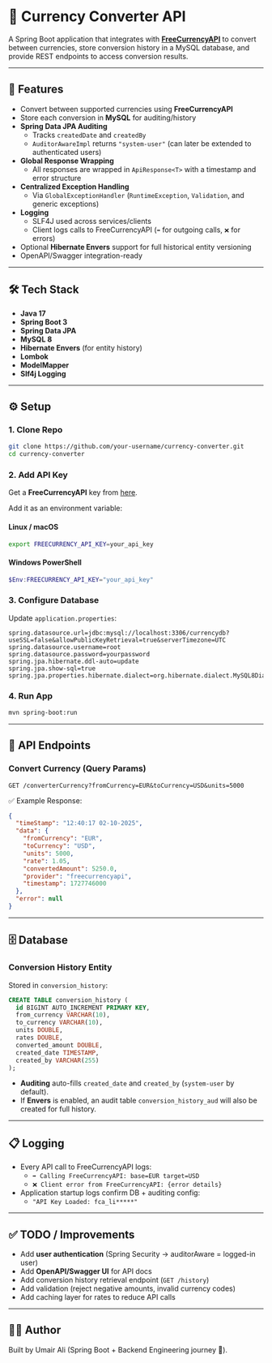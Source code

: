# 💱 Currency Converter API  

A Spring Boot application that integrates with **[FreeCurrencyAPI](https://freecurrencyapi.com/)** to convert between currencies, store conversion history in a MySQL database, and provide REST endpoints to access conversion results.  

---

## 🚀 Features  

- Convert between supported currencies using **FreeCurrencyAPI**  
- Store each conversion in **MySQL** for auditing/history  
- **Spring Data JPA Auditing**  
  - Tracks `createdDate` and `createdBy`  
  - `AuditorAwareImpl` returns `"system-user"` (can later be extended to authenticated users)  
- **Global Response Wrapping**  
  - All responses are wrapped in `ApiResponse<T>` with a timestamp and error structure  
- **Centralized Exception Handling**  
  - Via `GlobalExceptionHandler` (`RuntimeException`, `Validation`, and generic exceptions)  
- **Logging**  
  - SLF4J used across services/clients  
  - Client logs calls to FreeCurrencyAPI (`➡️` for outgoing calls, `❌` for errors)  
- Optional **Hibernate Envers** support for full historical entity versioning  
- OpenAPI/Swagger integration-ready  

---

## 🛠️ Tech Stack  

- **Java 17**  
- **Spring Boot 3**  
- **Spring Data JPA**  
- **MySQL 8**  
- **Hibernate Envers** (for entity history)  
- **Lombok**  
- **ModelMapper**  
- **Slf4j Logging**  

---

## ⚙️ Setup  

### 1. Clone Repo  
```bash
git clone https://github.com/your-username/currency-converter.git
cd currency-converter
```

### 2. Add API Key  
Get a **FreeCurrencyAPI** key from [here](https://freecurrencyapi.com/).  

Add it as an environment variable:  
#### Linux / macOS
```bash
export FREECURRENCY_API_KEY=your_api_key
```
#### Windows PowerShell
```powershell
$Env:FREECURRENCY_API_KEY="your_api_key"
```

### 3. Configure Database  
Update `application.properties`:  

```properties
spring.datasource.url=jdbc:mysql://localhost:3306/currencydb?useSSL=false&allowPublicKeyRetrieval=true&serverTimezone=UTC
spring.datasource.username=root
spring.datasource.password=yourpassword
spring.jpa.hibernate.ddl-auto=update
spring.jpa.show-sql=true
spring.jpa.properties.hibernate.dialect=org.hibernate.dialect.MySQL8Dialect
```

### 4. Run App  
```bash
mvn spring-boot:run
```

---

## 📡 API Endpoints  

### Convert Currency (Query Params)
```http
GET /converterCurrency?fromCurrency=EUR&toCurrency=USD&units=5000
```

✅ Example Response:
```json
{
  "timeStamp": "12:40:17 02-10-2025",
  "data": {
    "fromCurrency": "EUR",
    "toCurrency": "USD",
    "units": 5000,
    "rate": 1.05,
    "convertedAmount": 5250.0,
    "provider": "freecurrencyapi",
    "timestamp": 1727746000
  },
  "error": null
}
```

---

## 🗄️ Database  

### Conversion History Entity  
Stored in `conversion_history`:  

```sql
CREATE TABLE conversion_history (
  id BIGINT AUTO_INCREMENT PRIMARY KEY,
  from_currency VARCHAR(10),
  to_currency VARCHAR(10),
  units DOUBLE,
  rates DOUBLE,
  converted_amount DOUBLE,
  created_date TIMESTAMP,
  created_by VARCHAR(255)
);
```

- **Auditing** auto-fills `created_date` and `created_by` (`system-user` by default).  
- If **Envers** is enabled, an audit table `conversion_history_aud` will also be created for full history.  

---

## 📋 Logging  

- Every API call to FreeCurrencyAPI logs:  
  - `➡️ Calling FreeCurrencyAPI: base=EUR target=USD`  
  - `❌ Client error from FreeCurrencyAPI: {error details}`  
- Application startup logs confirm DB + auditing config:  
  - `"API Key Loaded: fca_li*****"`  

---

## ✅ TODO / Improvements  

- Add **user authentication** (Spring Security → auditorAware = logged-in user)  
- Add **OpenAPI/Swagger UI** for API docs  
- Add conversion history retrieval endpoint (`GET /history`)  
- Add validation (reject negative amounts, invalid currency codes)  
- Add caching layer for rates to reduce API calls  

---

## 👨‍💻 Author  

Built by Umair Ali (Spring Boot + Backend Engineering journey 🚀).  

